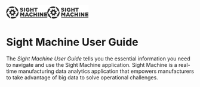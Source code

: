 ![](images/Sight_Machine_Logo_With_Text_333.svg)![](images/Sight_Machine_Logo_With_Text_333.svg)
# Sight Machine User Guide

The *Sight Machine User Guide* tells you the essential information you need to navigate and use the Sight Machine application. Sight Machine  is a real-time manufacturing data analytics application that empowers manufacturers to take advantage of big data to solve operational challenges. 
